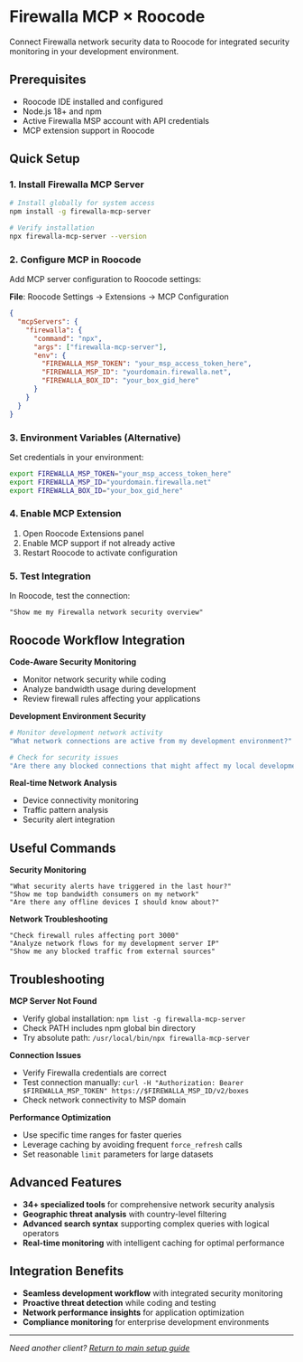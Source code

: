 # Firewalla MCP × Roocode

Connect Firewalla network security data to Roocode for integrated security monitoring in your development environment.

## Prerequisites

- Roocode IDE installed and configured
- Node.js 18+ and npm
- Active Firewalla MSP account with API credentials
- MCP extension support in Roocode

## Quick Setup

### 1. Install Firewalla MCP Server

```bash
# Install globally for system access
npm install -g firewalla-mcp-server

# Verify installation
npx firewalla-mcp-server --version
```

### 2. Configure MCP in Roocode

Add MCP server configuration to Roocode settings:

**File**: Roocode Settings → Extensions → MCP Configuration

```json
{
  "mcpServers": {
    "firewalla": {
      "command": "npx",
      "args": ["firewalla-mcp-server"],
      "env": {
        "FIREWALLA_MSP_TOKEN": "your_msp_access_token_here",
        "FIREWALLA_MSP_ID": "yourdomain.firewalla.net",
        "FIREWALLA_BOX_ID": "your_box_gid_here"
      }
    }
  }
}
```

### 3. Environment Variables (Alternative)

Set credentials in your environment:

```bash
export FIREWALLA_MSP_TOKEN="your_msp_access_token_here"
export FIREWALLA_MSP_ID="yourdomain.firewalla.net"
export FIREWALLA_BOX_ID="your_box_gid_here"
```

### 4. Enable MCP Extension

1. Open Roocode Extensions panel
2. Enable MCP support if not already active
3. Restart Roocode to activate configuration

### 5. Test Integration

In Roocode, test the connection:
```
"Show me my Firewalla network security overview"
```

## Roocode Workflow Integration

**Code-Aware Security Monitoring**
- Monitor network security while coding
- Analyze bandwidth usage during development
- Review firewall rules affecting your applications

**Development Environment Security**
```bash
# Monitor development network activity
"What network connections are active from my development environment?"

# Check for security issues
"Are there any blocked connections that might affect my local development?"
```

**Real-time Network Analysis**
- Device connectivity monitoring
- Traffic pattern analysis
- Security alert integration

## Useful Commands

**Security Monitoring**
```
"What security alerts have triggered in the last hour?"
"Show me top bandwidth consumers on my network"
"Are there any offline devices I should know about?"
```

**Network Troubleshooting** 
```
"Check firewall rules affecting port 3000"
"Analyze network flows for my development server IP"
"Show me any blocked traffic from external sources"
```

## Troubleshooting

**MCP Server Not Found**
- Verify global installation: `npm list -g firewalla-mcp-server`
- Check PATH includes npm global bin directory
- Try absolute path: `/usr/local/bin/npx firewalla-mcp-server`

**Connection Issues**
- Verify Firewalla credentials are correct
- Test connection manually: `curl -H "Authorization: Bearer $FIREWALLA_MSP_TOKEN" https://$FIREWALLA_MSP_ID/v2/boxes`
- Check network connectivity to MSP domain

**Performance Optimization**
- Use specific time ranges for faster queries
- Leverage caching by avoiding frequent `force_refresh` calls
- Set reasonable `limit` parameters for large datasets

## Advanced Features

- **34+ specialized tools** for comprehensive network security analysis
- **Geographic threat analysis** with country-level filtering
- **Advanced search syntax** supporting complex queries with logical operators
- **Real-time monitoring** with intelligent caching for optimal performance

## Integration Benefits

- **Seamless development workflow** with integrated security monitoring
- **Proactive threat detection** while coding and testing
- **Network performance insights** for application optimization
- **Compliance monitoring** for enterprise development environments

---

*Need another client? [Return to main setup guide](../../README.md#client-setup-guides)*